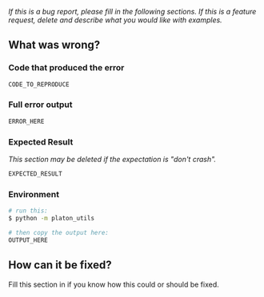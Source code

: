  _If this is a bug report, please fill in the following sections.
If this is a feature request, delete and describe what you would like with examples._

## What was wrong?

### Code that produced the error

```py
CODE_TO_REPRODUCE 
```

### Full error output 

```sh
ERROR_HERE 
```

### Expected Result

_This section may be deleted if the expectation is "don't crash"._

```sh
EXPECTED_RESULT
``` 

### Environment

```sh
# run this:
$ python -m platon_utils

# then copy the output here:
OUTPUT_HERE
``` 

## How can it be fixed?

Fill this section in if you know how this could or should be fixed.
